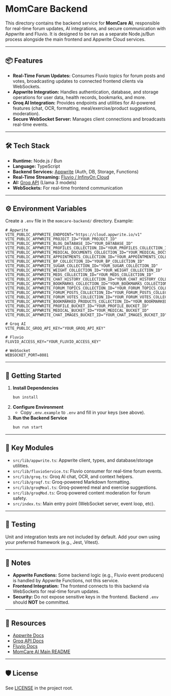 # MomCare Backend

This directory contains the backend service for **MomCare AI**, responsible for real-time forum updates, AI integrations, and secure communication with Appwrite and Fluvio. It is designed to be run as a separate Node.js/Bun process alongside the main frontend and Appwrite Cloud services.

---

## 📦 Features

- **Real-Time Forum Updates:** Consumes Fluvio topics for forum posts and votes, broadcasting updates to connected frontend clients via WebSockets.
- **Appwrite Integration:** Handles authentication, database, and storage operations for user data, health records, bookmarks, and more.
- **Groq AI Integration:** Provides endpoints and utilities for AI-powered features (chat, OCR, formatting, meal/exercise/product suggestions, moderation).
- **Secure WebSocket Server:** Manages client connections and broadcasts real-time events.

---

## 🛠️ Tech Stack

- **Runtime:** Node.js / Bun
- **Language:** TypeScript
- **Backend Services:** [Appwrite](https://appwrite.io/) (Auth, DB, Storage, Functions)
- **Real-Time Streaming:** [Fluvio / InfinyOn Cloud](https://infinyon.cloud/)
- **AI:** [Groq API](https://groq.com/) (Llama 3 models)
- **WebSockets:** For real-time frontend communication

---

## ⚙️ Environment Variables

Create a `.env` file in the `momcare-backend/` directory. Example:

```env
# Appwrite
VITE_PUBLIC_APPWRITE_ENDPOINT="https://cloud.appwrite.io/v1"
VITE_PUBLIC_APPWRITE_PROJECT_ID="YOUR_PROJECT_ID"
VITE_PUBLIC_APPWRITE_BLOG_DATABASE_ID="YOUR_DATABASE_ID"
VITE_PUBLIC_APPWRITE_PROFILES_COLLECTION_ID="YOUR_PROFILES_COLLECTION_ID"
VITE_PUBLIC_APPWRITE_MEDICAL_DOCUMENTS_COLLECTION_ID="YOUR_MEDICAL_DOCS_COLLECTION_ID"
VITE_PUBLIC_APPWRITE_APPOINTMENTS_COLLECTION_ID="YOUR_APPOINTMENTS_COLLECTION_ID"
VITE_PUBLIC_APPWRITE_BP_COLLECTION_ID="YOUR_BP_COLLECTION_ID"
VITE_PUBLIC_APPWRITE_SUGAR_COLLECTION_ID="YOUR_SUGAR_COLLECTION_ID"
VITE_PUBLIC_APPWRITE_WEIGHT_COLLECTION_ID="YOUR_WEIGHT_COLLECTION_ID"
VITE_PUBLIC_APPWRITE_MEDS_COLLECTION_ID="YOUR_MEDS_COLLECTION_ID"
VITE_PUBLIC_APPWRITE_CHAT_HISTORY_COLLECTION_ID="YOUR_CHAT_HISTORY_COLLECTION_ID"
VITE_PUBLIC_APPWRITE_BOOKMARKS_COLLECTION_ID="YOUR_BOOKMARKS_COLLECTION_ID"
VITE_PUBLIC_APPWRITE_FORUM_TOPICS_COLLECTION_ID="YOUR_FORUM_TOPICS_COLLECTION_ID"
VITE_PUBLIC_APPWRITE_FORUM_POSTS_COLLECTION_ID="YOUR_FORUM_POSTS_COLLECTION_ID"
VITE_PUBLIC_APPWRITE_FORUM_VOTES_COLLECTION_ID="YOUR_FORUM_VOTES_COLLECTION_ID"
VITE_PUBLIC_APPWRITE_BOOKMARKED_PRODUCTS_COLLECTION_ID="YOUR_BOOKMARKED_PRODUCTS_COLLECTION_ID"
VITE_PUBLIC_APPWRITE_PROFILE_BUCKET_ID="YOUR_PROFILE_BUCKET_ID"
VITE_PUBLIC_APPWRITE_MEDICAL_BUCKET_ID="YOUR_MEDICAL_BUCKET_ID"
VITE_PUBLIC_APPWRITE_CHAT_IMAGES_BUCKET_ID="YOUR_CHAT_IMAGES_BUCKET_ID"

# Groq AI
VITE_PUBLIC_GROQ_API_KEY="YOUR_GROQ_API_KEY"

# Fluvio
FLUVIO_ACCESS_KEY="YOUR_FLUVIO_ACCESS_KEY"

# WebSocket
WEBSOCKET_PORT=8081
```

---

## 🚀 Getting Started

1. **Install Dependencies**
   ```bash
   bun install
   ```
2. **Configure Environment**
   - Copy `.env.example` to `.env` and fill in your keys (see above).
3. **Run the Backend Service**
   ```bash
   bun run start
   ```

---

## 🧩 Key Modules

- `src/lib/appwrite.ts`: Appwrite client, types, and database/storage utilities.
- `src/lib/fluvioService.ts`: Fluvio consumer for real-time forum events.
- `src/lib/groq.ts`: Groq AI chat, OCR, and context helpers.
- `src/lib/groqf.ts`: Groq-powered Markdown formatting.
- `src/lib/groqMeal.ts`: Groq-powered meal and exercise suggestions.
- `src/lib/groqMod.ts`: Groq-powered content moderation for forum safety.
- `src/index.ts`: Main entry point (WebSocket server, event loop, etc).

---

## 🧪 Testing

Unit and integration tests are not included by default. Add your own using your preferred framework (e.g., Jest, Vitest).

---

## 📝 Notes

- **Appwrite Functions:** Some backend logic (e.g., Fluvio event producers) is handled by Appwrite Functions, not this service.
- **Frontend Integration:** The frontend connects to this backend via WebSockets for real-time forum updates.
- **Security:** Do not expose sensitive keys in the frontend. Backend `.env` should **NOT** be committed.

---

## 📎 Resources

- [Appwrite Docs](https://appwrite.io/docs)
- [Groq API Docs](https://groq.com/docs)
- [Fluvio Docs](https://infinyon.cloud/docs)
- [MomCare AI Main README](../README.md)

---

## 🛡️ License

See [LICENSE](../LICENSE) in the project root.
